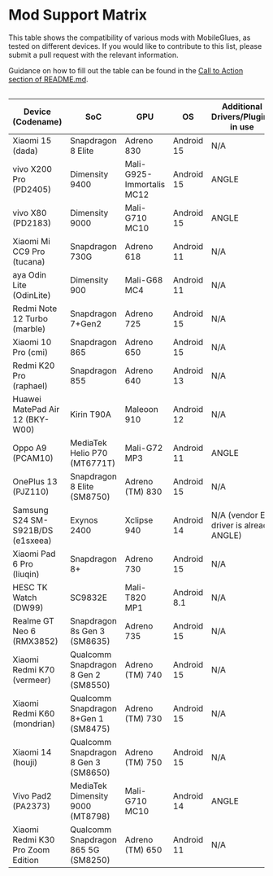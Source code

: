 # Mod Support Matrix

This table shows the compatibility of various mods with MobileGlues, as tested on different devices. If you would like to contribute to this list, please submit a pull request with the relevant information.

Guidance on how to fill out the table can be found in the [Call to Action section of README.md](https://github.com/Swung0x48/MobileGlues-release/blob/main/README.md#call-to-action).

<div style="overflow-x: auto;">

| **Device (Codename)**           | **SoC**                      | **GPU**                   | **OS**       | **Additional Drivers/Plugins in use**       | **MobileGlues**    | **Minecraft**       | **ModLoader**       | **Sodium**        | **Iris**        | **Indium**       | **Distant Horizon**   | **Xaero's Minimap**       | **Xaero's World Map**    | **Create**                       | **TaCZ**               | **Entity Texture Features**        | **Modern UI**    | **Continuity** | **Jade** | **Inventory HUD+** | **Just Enough Items** | **Report**|
| ------------------------------- | ---------------------------- | ------------------------- | ------------ | ------------------------------------------- | ------------------ | ------------------- | ------------------- | ----------------- | --------------- | ---------------- | --------------------- | ------------------------- | ------------------------ | -------------------------------- | ---------------------- | ---------------------------------- | ------------------------------------ | --------------------------------- | ------------------- | ------------------------------------------------------------------------------------------------- |- | - |
| Xiaomi 15 (dada)                | Snapdragon 8 Elite           | Adreno 830                | Android 15   | N/A                                         | 1.1.0.1            | 1.20.1              | Fabric 0.16.10      | ✅(0.5.11)        | ✅(1.7.2)      | ✅(1.0.34)       | ✅(2.2.1-a)          | ✅(25.0.0)                | ✅(1.39.2)              | ✅(fabric-0.5.1-j)               | ✅(1.0.2)             | ?                                  | ✅(3.11.1.6)    |?|?|?|?| [dada.md](./DeviceReports/dada.md)     |
| vivo X200 Pro (PD2405)          | Dimensity 9400               | Mali-G925-Immortalis MC12 | Android 15   | ANGLE                                       | 1.1.0.1            | 1.20.1              | Fabric 0.16.10      | ✅(0.5.11)        | ✅(1.7.5)      | ✅(1.0.36)       | ?                    | ✅(25.0.0)                | ✅(1.39.4)              | ✅(fabric-0.5.1-j)<sup>*</sup>    | ✅(1.0.2)             | ?                                  | ?               |?|?|?|?| [PD2405.md](./DeviceReports/PD2405.md) |
| vivo X80 (PD2183)          | Dimensity 9000               | Mali-G710 MC10 | Android 15   | ANGLE                                       | 1.1.0.1            | 1.20.1              | Fabric 0.16.10      | ✅(0.6.9)        | ✅(1.8.8)      | ✅(1.0.36)       | ?                    | ✅(25.0.0)                | ✅(1.39.4)              | ✅(fabric-0.5.1-j)<sup>*</sup>    | ✅(1.0.2)             | ?                                  | ?               |?|?|?|?| [PD2183.md](./DeviceReports/PD2183.md) |
| Xiaomi Mi CC9 Pro (tucana)      | Snapdragon 730G              | Adreno 618                | Android 11   | N/A                                         | 1.1.0.1            | 1.21.4              | Fabric 0.16.10      | ✅(0.6.6)         | ✅(1.8.5)      | ?                 | ?                    | ✅(25.0.0)                | ✅(1.39.2)              | ?                                 | ?                     | ✅(6.2.10)                         | ?               |?|?|?|?| [tucana.md](./DeviceReports/tucana.md) |
| aya Odin Lite (OdinLite)        | Dimensity 900                | Mali-G68 MC4              | Android 11   | N/A                                         | 1.1.0.1            | 1.21.1              | Fabric 0.16.10      | ✅(0.6.9)         | ✅(1.8.8)      | ?                 | ?                    | ✅(25.1.0)                | ✅(1.39.4)              | ?                                 | ?                     | ?                                  | ?                |?|?|?|?| [OdinLite.md](./DeviceReports/OdinLite.md) |
| Redmi Note 12 Turbo (marble)    | Snapdragon 7+Gen2            | Adreno 725                | Android 15   | N/A                                         | 1.1.0.1            | 1.21.1              | Fabric 0.16.10      | ✅(0.6.9)         | ✅(1.8.8)      | ✅(1.0.35)       | ✅(2.1.1-a)           | ✅(25.1.0)                | ✅(1.39.4)              | ?                                 | ?                     | ?                                  | ✅(3.11.1.9)                |✅(3.0.0)|✅(15.9.3)|✅(3.4.26)|✅(19.21.0.247)| [marble.md](./DeviceReports/marble.md) |
| Xiaomi 10 Pro (cmi)             | Snapdragon 865               | Adreno 650                | Android 15   | N/A                                         | 1.1.0.1            | 1.20.1              | Fabric 0.16.10      | ✅(0.5.13)        | ✅(1.7.6)      | ✅(1.0.36)       | ✅(2.2.1-a)          | ✅(25.1.0)                | ✅(1.39.4)              | ✅(fabric-0.5.1-j)               | ✅(1.0.2-hotfix3)     | ✅(6.2.9)                         | ✅(3.11.1.6)    |?|?|?|?| [cmi.md](./DeviceReports/cmi.md) |
| Redmi K20 Pro (raphael)         | Snapdragon 855               | Adreno 640                | Android 13   | N/A                                         | 1.1.0.1            | 1.20.1              | Fabric 0.16.10      | ✅(0.5.13)        | ✅(1.7.6)      | ✅(1.0.36)        | ✅(2.2.1-a)          | ✅(25.1.0)                | ✅(1.39.4)              | ✅(fabric-0.5.1-j)               | ✅(1.0.2-hotfix3)     | ✅(6.2.9)                         | ✅(3.11.1.6)    |?|?|?|?| [raphael.md](./DeviceReports/raphael.md) |
| Huawei MatePad Air 12 (BKY-W00) | Kirin T90A                   | Maleoon 910               | Android 12   | N/A                                         | 1.1.0.1            | 1.21.1              | Fabric 0.16.10      | ✅(0.6.5)         | *️⃣(1.8.1)      | ?                 | ✅(2.2.1-a)         | ✅(25.1.0)                | ✅(1.39.4)              | ?                                 | ?                     | ?                                  | ✅(3.11.1.9)     |?|?|?|?| [BKY-W00.md](./DeviceReports/BKY-W00.md) |
| Oppo A9 (PCAM10)                | MediaTek Helio P70 (MT6771T) | Mali-G72 MP3              | Android 11   | ANGLE                                       | 1.1.0.1            | 1.21.4              | Fabric 0.16.10      | ✅(0.6.10)        | ✅(1.8.8)      | ?                 | ?                    | ✅(25.1.0)                | ✅(1.39.4)              | ?                                 | ?                     | ✅(6.2.10)                        | ✅(3.11.1.11)    |✅(3.0.0)|✅(17.2.2)|✅(3.4.27)|?| [PCAM10.md](./DeviceReports/PCAM10.md) |
| OnePlus 13 (PJZ110)             | Snapdragon 8 Elite (SM8750)  | Adreno (TM) 830           | Android 15   | N/A                                         | 1.1.0.1            | 1.21.4              | Fabric 0.16.10      | ✅(0.6.10)        | ✅(1.8.8)      | ?                 | ?                    | ✅(25.1.0)                | ✅(1.39.4)              | ?                                 | ?                     | ✅(6.2.10)                        | ?                 | ?|?|?|?|[PJZ110.md](./DeviceReports/PJZ110.md) |
| Samsung S24 SM-S921B/DS (e1sxeea) | Exynos 2400 | Xclipse 940 | Android 14 | N/A (vendor ES driver is already ANGLE) | 1.1.0.1 | 1.21.4 | Fabric 0.16.10 | ✅(0.6.10) | ✅(1.8.8) | ? | ? | ✅(25.1.0) | ✅(1.39.4) | ? | ? | ? | ? |?|?|?|?| [e1sxeea.md](./DeviceReports/e1sxeea.md) |
| Xiaomi Pad 6 Pro (liuqin)         | Snapdragon 8+              | Adreno 730                | Android 15   | N/A                                         | 1.1.0.1            | 1.20.1              | Fabric 0.16.10      | ✅(0.5.13)        | ✅(1.7.6)      | ✅(1.0.36)       | ✅(2.2.1-a)          | ✅(25.1.0)                | ✅(1.39.4)              | ✅(fabric-0.5.1-j)               | ✅(1.0.2-hotfix3)     | ✅(6.2.9)                         | ✅(3.11.1.6)    |?|?|?|?| [liuqin.md](./DeviceReports/liuqin.md) |
| HESC TK Watch (DW99)              | SC9832E                   | Mali-T820 MP1              | Android 8.1  | N/A                                         | 1.1.0.1            | 1.20.1              | Fabric 0.16.10      | ✅(0.5.13)        | ✅(1.7.6)      | ✅(1.0.36)       | ✅(2.2.1-a)          | ✅(25.1.0)                | ✅(1.39.4)              | ✅(fabric-0.5.1-j)               | ✅(1.0.2-hotfix3)     | ✅(6.2.9)                         | ✅(3.11.1.6)    |?|?|?|?| [DW99.md](./DeviceReports/DW99.md) |
| Realme GT Neo 6 (RMX3852)             |Snapdragon 8s Gen 3 (SM8635) | Adreno 735           | Android 15   | N/A                                         | 1.1.0.1            | 1.21.4              | Fabric 0.16.10      | ✅(0.6.10)        | ✅(1.8.8)      | ?                 | ?                    | ✅(25.1.0)                | ✅(1.39.4)              | ?                                 | ?                     | ✅(6.2.10)                        | ✅(3.11.1.11) | ✅(3.0.0) | ✅(17.2.2) | ✅(3.4.27) | ?                  | [RMX3852.md](./DeviceReports/RMX3852.md) |
| Xiaomi Redmi K70 (vermeer) | Qualcomm Snapdragon 8 Gen 2 (SM8550) | Adreno (TM) 740 | Android 15 | N/A | 1.1.0.1 | 1.20.1 | Fabric 0.16.10 | ✅(0.5.13) | ✅(1.7.6) | ✅(1.0.36) | ❌(2.2.1-a) | ✅(25.1.0) | ✅(1.39.4) | ✅(fabric-0.5.1-j) | ✅(1.0.2-hotfix3) | ? | ✅(3.11.1.6) | ? | ? | ? | ? | [23113RKC6C.md](./DeviceReports/23113RKC6C.md) |
| Xiaomi Redmi K60 (mondrian) | Qualcomm Snapdragon 8+Gen 1 (SM8475) | Adreno (TM) 730 | Android 15 | N/A | 1.1.0.1 | 1.20.1 | Fabric 0.16.10 | ✅(0.5.13) | ✅(1.7.6) | ✅(1.0.36) | ❌(2.2.1-a) | ✅(25.1.0) | ✅(1.39.4) | ✅(fabric-0.5.1-j) | ✅(1.0.2-hotfix3) | ✅(6.2.9) | ✅(3.11.1.6) | ❌(3.0.0) | ✅(11.12.3) | ✅(3.4.26) | ✅(15.20.0.106) |[RedmiK60.md](./DeviceReports/RedmiK60.md) |
| Xiaomi 14 (houji) | Qualcomm Snapdragon 8 Gen 3 (SM8650) | Adreno (TM) 750 | Android 15 | N/A | 1.1.0.1 | 1.21.4 | Fabric 0.16.9 | ✅(0.6.3) | ✅(1.8.3) | ✅(1.0.35) |？ |✅(25.1.0) | ✅(1.39.4) |? | ？ | ✅(6.2.10) | ✅(3.11.1.11) |? |? |? |? | [23127PN0CC.md](./DeviceReports/23127PN0CC.md) |
| Vivo Pad2 (PA2373)               | MediaTek Dimensity 9000 (MT8798)           | Mali-G710 MC10                | Android 14   | ANGLE                                         | 1.1.0.1            | 1.21.4              | Fabric 0.16.10      | ✅(0.6.10)        | ✅(1.8.8)      | ?       | ?          | ✅(25.1.0)                | ✅(1.39.4)              | ?               | ?             | ✅(0.6.2.10)                                  | ✅(3.11.1.11)    | ✅(3.0.0) | ✅(17.2.2) | ✅3.4.27 | ? | [PA2373.md](./DeviceReports/PA2373.md)     |
| Xiaomi Redmi K30 Pro Zoom Edition                | Qualcomm Snapdragon 865 5G (SM8250)           | Adreno (TM) 650                | Android 11   | N/A                                         | 1.1.0.1            | 1.12.2              | Forge 14.23.5.2860      | N/A        | N/A      | N/A       | N/A          | N/A                | N/A              | N/A               | N/A             | N/A                                  | ✅(1.12.2-4.27.3)    |?|?|?|?| [M2004J11C.md](./DeviceReports/M2004J11C.md)     |

<div>
